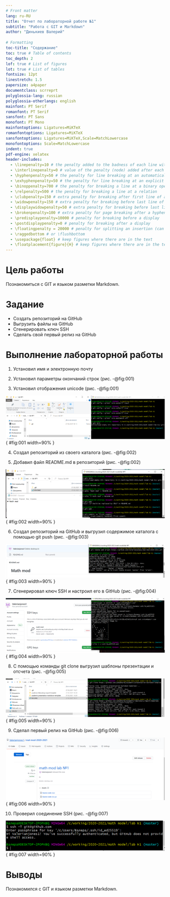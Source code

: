 ```yaml
---
# Front matter
lang: ru-RU
title: "Отчет по лабораторной работе №1"
subtitle: "Работа с GIT и Markdown"
author: "Динькиев Валерий"

# Formatting
toc-title: "Содержание"
toc: true # Table of contents
toc_depth: 2
lof: true # List of figures
lot: true # List of tables
fontsize: 12pt
linestretch: 1.5
papersize: a4paper
documentclass: scrreprt
polyglossia-lang: russian
polyglossia-otherlangs: english
mainfont: PT Serif
romanfont: PT Serif
sansfont: PT Sans
monofont: PT Mono
mainfontoptions: Ligatures=MiKTeX
romanfontoptions: Ligatures=MiKTeX
sansfontoptions: Ligatures=MiKTeX,Scale=MatchLowercase
monofontoptions: Scale=MatchLowercase
indent: true
pdf-engine: xelatex
header-includes:
  - \linepenalty=10 # the penalty added to the badness of each line within a paragraph (no associated penalty node) Increasing the value makes tex try to have fewer lines in the paragraph.
  - \interlinepenalty=0 # value of the penalty (node) added after each line of a paragraph.
  - \hyphenpenalty=50 # the penalty for line breaking at an automatically inserted hyphen
  - \exhyphenpenalty=50 # the penalty for line breaking at an explicit hyphen
  - \binoppenalty=700 # the penalty for breaking a line at a binary operator
  - \relpenalty=500 # the penalty for breaking a line at a relation
  - \clubpenalty=150 # extra penalty for breaking after first line of a paragraph
  - \widowpenalty=150 # extra penalty for breaking before last line of a paragraph
  - \displaywidowpenalty=50 # extra penalty for breaking before last line before a display math
  - \brokenpenalty=100 # extra penalty for page breaking after a hyphenated line
  - \predisplaypenalty=10000 # penalty for breaking before a display
  - \postdisplaypenalty=0 # penalty for breaking after a display
  - \floatingpenalty = 20000 # penalty for splitting an insertion (can only be split footnote in standard LaTeX)
  - \raggedbottom # or \flushbottom
  - \usepackage{float} # keep figures where there are in the text
  - \floatplacement{figure}{H} # keep figures where there are in the text
---
```


# Цель работы

Познакомиться с GIT и языком разметки Markdown.

# Задание

- Создать репозиторий на GitHub
- Выгрузить файлы на GitHub
- Сгенерировать ключ SSH
- Сделать свой первый релиз на GitHub


# Выполнение лабораторной работы

1. Установил имя и электронную почту

2. Установил параметры окончаний строк (рис. -@fig:001)
3. Установил отображения unicode (рис. -@fig:001)

![Установка параметров окончаний строк и отображения unicode](image/0.png){ #fig:001 width=90% }

4. Создал репозиторий из своего каталога (рис. -@fig:002)

5. Добавил файл README.md в репозиторий (рис. -@fig:002)

![Создание репозитория из каталога](image/1.png){ #fig:002 width=90% }

6. Создал репозиторий на GitHub и выгрузил содержимое каталога с помощью git push (рис. -@fig:003)

![Репозиторий на GitHub](image/2.png){ #fig:003 width=90% }

7. Сгенерировал ключ SSH и настроил его в GitHub (рис. -@fig:004)

![ключ SSH на GitHub](image/3.png){ #fig:004 width=90% }

8. С помощью команды git clone выгрузил шаблоны презентации и отсчета (рис. -@fig:005)

![Шаблоны презентации и отсчета](image/4.png){ #fig:005 width=90% }

9. Сделал первый релиз на GitHub (рис. -@fig:006)

![Мой первый релиз на GitHub](image/5.png){ #fig:006 width=90% }

10. Проверил соединение SSH (рис. -@fig:007)

![Проверка соединения SSH](image/6.png){ #fig:007 width=90% }


# Выводы

Познакомился с GIT и языком разметки Markdown.